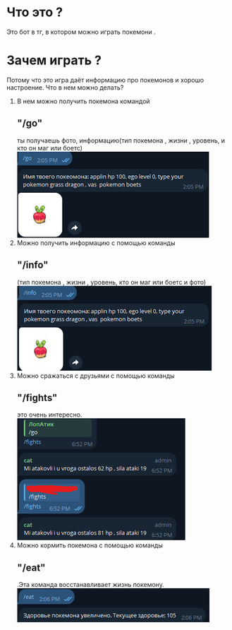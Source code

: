 # Что это ?
Это бот в тг, в котором можно играть покемони . 
# Зачем играть ?
Потому что это игра даёт информацию про покемонов и хорошо настроение. 
Что в нем можно делать?

1) В нем можно получить покемона командой <h2>"/go"</h2> ты получаешь фото, информацию(тип покемона , жизни , уровень, и кто он маг или боетс) 
![](screnshot/go.png)
2) Можно получить информацию с помощью команды <h2>"/info"</h2>(тип покемона , жизни , уровень, кто он маг или боетс и фото) 
![](screnshot/info.png)
3) Можно сражаться с друзьями с помощью команды <h2>"/fights"</h2> это очень интересно. 
![](screnshot/fight.png)
4) Можно кормить покемона с помощью команды <h2>"/eat"</h2> .Эта команда восстанавливает жизнь покемону. 
![](screnshot/eat.png)
